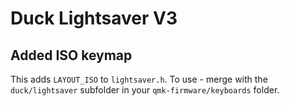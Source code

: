 # Duck Lightsaver V3
## Added ISO keymap



This adds `LAYOUT_ISO` to `lightsaver.h`. To use - merge with the `duck/lightsaver` subfolder in your `qmk-firmware/keyboards` folder.
